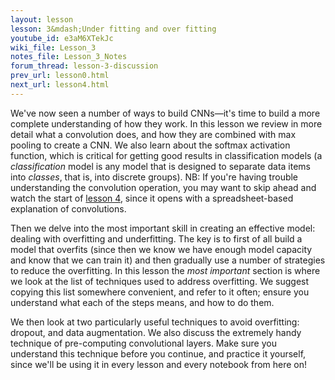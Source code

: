 ```yaml
---
layout: lesson
lesson: 3&mdash;Under fitting and over fitting
youtube_id: e3aM6XTekJc
wiki_file: Lesson_3
notes_file: Lesson_3_Notes
forum_thread: lesson-3-discussion
prev_url: lesson0.html
next_url: lesson4.html
---
```


We've now seen a number of ways to build CNNs&mdash;it's time to build a more complete understanding of how they work. In this lesson we review in more detail what a convolution does, and how they are combined with max pooling to create a CNN. We also learn about the softmax activation function, which is critical for getting good results in classification models (a *classification* model is any model that is designed to separate data items into *classes*, that is, into discrete groups). NB: If you're having trouble understanding the convolution operation, you may want to skip ahead and watch the start of [lesson 4](lesson4.html), since it opens with a spreadsheet-based explanation of convolutions.

Then we delve into the most important skill in creating an effective model: dealing with overfitting and underfitting. The key is to first of all build a model that overfits (since then we know we have enough model capacity and know that we can train it) and then gradually use a number of strategies to reduce the overfitting. In this lesson the *most important* section is where we look at the list of techniques used to address overfitting. We suggest copying this list somewhere convenient, and refer to it often; ensure you understand what each of the steps means, and how to do them.

We then look at two particularly useful techniques to avoid overfitting: dropout, and data augmentation. We also discuss the extremely handy technique of pre-computing convolutional layers. Make sure you understand this technique before you continue, and practice it yourself, since we'll be using it in every lesson and every notebook from here on!
